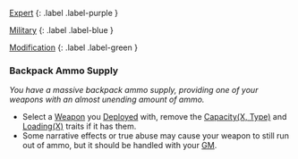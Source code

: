 
[Expert](Game/Expert-List)
{: .label .label-purple }

[Military](Game/Military)
{: .label .label-blue }

[Modification](Game/Modification-List)
{: .label .label-green }
### Backpack Ammo Supply
*You have a massive backpack ammo supply, providing one of your weapons with an almost unending amount of ammo.*
* Select a [Weapon](Core/Weapons) you [Deployed](Deployment) with, remove the [Capacity(X, Type)](Core/Weapon-Traits#Capacity(X,%20Type)) and [Loading(X)](Core/Weapon-Traits#Loading(X)) traits if it has them. 
* Some narrative effects or true abuse may cause your weapon to still run out of ammo, but it should be handled with your [GM](Core/How-To-Play#GM).

